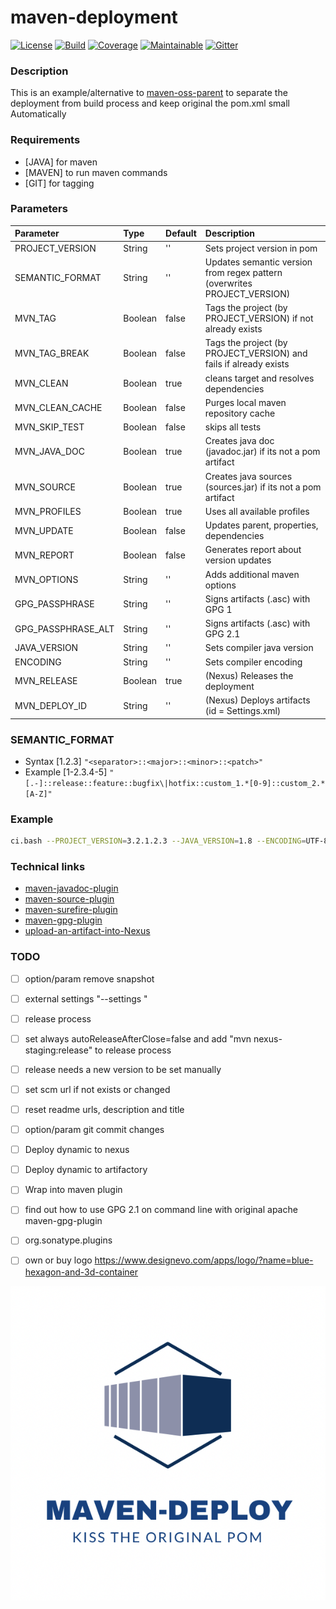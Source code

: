 # maven-deployment

[![License][License-Image]][License-Url]
[![Build][Build-Status-Image]][Build-Status-Url] 
[![Coverage][Coverage-image]][Coverage-Url] 
[![Maintainable][Maintainable-image]][Maintainable-Url] 
[![Gitter][Gitter-image]][Gitter-Url] 

### Description
This is an example/alternative to [maven-oss-parent](https://github.com/YunaBraska/maven-oss-parent) to separate the deployment from build process and keep original the pom.xml small
Automatically 

### Requirements
* \[JAVA\] for maven 
* \[MAVEN\] to run maven commands 
* \[GIT\] for tagging

### Parameters
| Parameter          | Type    | Default |  Description                                                               |
|:-------------------|:--------|:--------|:---------------------------------------------------------------------------|
| PROJECT_VERSION    | String  | ''      | Sets project version in pom                                                |
| SEMANTIC_FORMAT    | String  | ''      | Updates semantic version from regex pattern (overwrites PROJECT_VERSION)   |
| MVN_TAG            | Boolean | false   | Tags the project (by PROJECT_VERSION) if not already exists                |
| MVN_TAG_BREAK      | Boolean | false   | Tags the project (by PROJECT_VERSION) and fails if already exists          |
| MVN_CLEAN          | Boolean | true    | cleans target and resolves dependencies                                    |
| MVN_CLEAN_CACHE    | Boolean | false   | Purges local maven repository cache                                        |
| MVN_SKIP_TEST      | Boolean | false   | skips all tests                                                            |
| MVN_JAVA_DOC       | Boolean | true    | Creates java doc (javadoc.jar) if its not a pom artifact                   |
| MVN_SOURCE         | Boolean | true    | Creates java sources (sources.jar) if its not a pom artifact               |
| MVN_PROFILES       | Boolean | true    | Uses all available profiles                                                |
| MVN_UPDATE         | Boolean | false   | Updates parent, properties, dependencies                                   |
| MVN_REPORT         | Boolean | false   | Generates report about version updates                                     |
| MVN_OPTIONS        | String  | ''      | Adds additional maven options                                              |
| GPG_PASSPHRASE     | String  | ''      | Signs artifacts (.asc) with GPG 1                                        |
| GPG_PASSPHRASE_ALT | String  | ''      | Signs artifacts (.asc) with GPG 2.1                                        |
| JAVA_VERSION       | String  | ''      | Sets compiler java version                                                 |
| ENCODING           | String  | ''      | Sets compiler encoding                                                     |
| MVN_RELEASE        | Boolean | true    | (Nexus) Releases the deployment                                            |
| MVN_DEPLOY_ID      | String  | ''      | (Nexus) Deploys artifacts (id = Settings.xml)                              |

### SEMANTIC_FORMAT
* Syntax \[1.2.3\]
````"<separator>::<major>::<minor>::<patch>"````
* Example \[1-2.3.4-5\]
````"[.-]::release::feature::bugfix\|hotfix::custom_1.*[0-9]::custom_2.*[A-Z]"````

### Example
````bash
ci.bash --PROJECT_VERSION=3.2.1.2.3 --JAVA_VERSION=1.8 --ENCODING=UTF-8 --MVN_PROFILES=true --MVN_CLEAN=true --MVN_UPDATE=true --MVN_JAVA_DOC=true --MVN_SOURCE=true --GIT_TAG=true
````

### Technical links
* [maven-javadoc-plugin](https://maven.apache.org/plugins/maven-javadoc-plugin/)
* [maven-source-plugin](https://maven.apache.org/plugins/maven-source-plugin/)
* [maven-surefire-plugin](http://maven.apache.org/surefire/maven-surefire-plugin/test-mojo.html)
* [maven-gpg-plugin](http://maven.apache.org/plugins/maven-gpg-plugin/usage.html)
* [upload-an-artifact-into-Nexus](https://support.sonatype.com/hc/en-us/articles/213465818-How-can-I-programmatically-upload-an-artifact-into-Nexus-2-)

### TODO
* [ ] option/param remove snapshot
* [ ] external settings "--settings "
* [ ] release process
* [ ] set always autoReleaseAfterClose=false and add "mvn nexus-staging:release" to release process
* [ ] release needs a new version to be set manually
* [ ] set scm url if not exists or changed
* [ ] reset readme urls, description and title
* [ ] option/param git commit changes
* [ ] Deploy dynamic to nexus
* [ ] Deploy dynamic to artifactory
* [ ] Wrap into maven plugin

* [ ] find out how to use GPG 2.1 on command line with original apache maven-gpg-plugin
* [ ] org.sonatype.plugins
* [ ] own or buy logo https://www.designevo.com/apps/logo/?name=blue-hexagon-and-3d-container

![maven-deployment](src/main/resources/banner.png "maven-deployment")

[License-Url]: https://www.apache.org/licenses/LICENSE-2.0
[License-Image]: https://img.shields.io/badge/License-Apache2-blue.svg
[github-release]: https://github.com/YunaBraska/maven-deployment
[Build-Status-Url]: https://travis-ci.org/YunaBraska/maven-deployment
[Build-Status-Image]: https://travis-ci.org/YunaBraska/maven-deployment.svg?branch=master
[Coverage-Url]: https://codecov.io/gh/YunaBraska/maven-deployment?branch=master
[Coverage-image]: https://codecov.io/gh/YunaBraska/maven-deployment/branch/master/graphs/badge.svg
[Version-url]: https://github.com/YunaBraska/maven-deployment
[Version-image]: https://badge.fury.io/gh/YunaBraska%2Fmaven-deployment.svg
[Central-url]: https://search.maven.org/#search%7Cga%7C1%7Ca%3A%22maven-deployment%22
[Central-image]: https://maven-badges.herokuapp.com/maven-central/berlin.yuna/maven-deployment/badge.svg
[Maintainable-Url]: https://codeclimate.com/github/YunaBraska/maven-deployment
[Maintainable-image]: https://codeclimate.com/github/YunaBraska/maven-deployment.svg
[Gitter-Url]: https://gitter.im/nats-streaming-server-embedded/Lobby
[Gitter-image]: https://img.shields.io/badge/gitter-join%20chat%20%E2%86%92-brightgreen.svg
[Javadoc-url]: http://javadoc.io/doc/berlin.yuna/maven-deployment
[Javadoc-image]: http://javadoc.io/badge/berlin.yuna/maven-deployment.svg